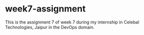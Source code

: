 # week7-assignment
This is the assignment 7 of week 7 during my internship in Celebal Technologies, Jaipur in the DevOps domain.
